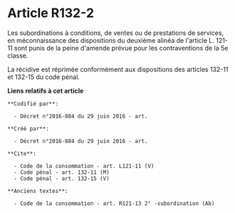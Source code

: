 # Article R132-2

Les subordinations à conditions, de ventes ou de prestations de services, en méconnaissance des dispositions du deuxième
alinéa de l'article L. 121-11 sont punis de la peine d'amende prévue pour les contraventions de la 5e classe. 

La récidive est réprimée conformément aux dispositions des articles 132-11 et 132-15 du code pénal.

**Liens relatifs à cet article**

	**Codifié par**:

	  - Décret n°2016-884 du 29 juin 2016 - art.

	**Créé par**:

	  - Décret n°2016-884 du 29 juin 2016 - art.

	**Cite**:

	  - Code de la consommation - art. L121-11 (V)
	  - Code pénal - art. 132-11 (M)
	  - Code pénal - art. 132-15 (V)

	**Anciens textes**:

	  - Code de la consommation - art. R121-13 2° -subordination (Ab)

